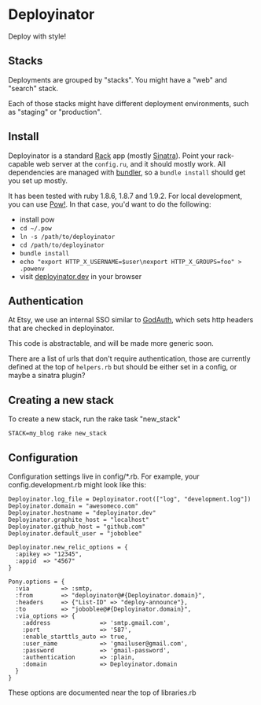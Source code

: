 Deployinator
============

Deploy with style!


Stacks
------

Deployments are grouped by "stacks". You might have a "web" and "search" stack.

Each of those stacks might have different deployment environments, such as "staging" or "production".


Install
-------

Deployinator is a standard [Rack][1] app (mostly [Sinatra][2]).
Point your rack-capable web server at the `config.ru`, and it should mostly work. All dependencies are managed with [bundler][3], so a `bundle install` should get you set up mostly.

It has been tested with ruby 1.8.6, 1.8.7 and 1.9.2. For local development, you can use [Pow!](http://pow.cx/). In that case, you'd want to do the following:

* install pow
* `cd ~/.pow`
* `ln -s /path/to/deployinator`
* `cd /path/to/deployinator`
* `bundle install`
* `echo "export HTTP_X_USERNAME=$user\nexport HTTP_X_GROUPS=foo" > .powenv`
* visit [deployinator.dev](http://deployinator.dev) in your browser


Authentication
----------------

At Etsy, we use an internal SSO similar to [GodAuth][4], which sets http headers that are checked in deployinator.

This code is abstractable, and will be made more generic soon.

There are a list of urls that don't require authentication, those are currently defined at the top of `helpers.rb` but should be either set in a config, or maybe a sinatra plugin?


Creating a new stack
--------------------

To create a new stack, run the rake task "new_stack"

    STACK=my_blog rake new_stack


Configuration
-------------

Configuration settings live in config/*.rb. For example, your config.development.rb might look like this:

```
Deployinator.log_file = Deployinator.root(["log", "development.log"])
Deployinator.domain = "awesomeco.com"
Deployinator.hostname = "deployinator.dev"
Deployinator.graphite_host = "localhost"
Deployinator.github_host = "github.com"
Deployinator.default_user = "joboblee"

Deployinator.new_relic_options = {
  :apikey => "12345",
  :appid  => "4567"
}

Pony.options = {
  :via         => :smtp,
  :from        => "deployinator@#{Deployinator.domain}",
  :headers     => {"List-ID" => "deploy-announce"},
  :to          => "joboblee@#{Deployinator.domain}",
  :via_options => {
    :address              => 'smtp.gmail.com',
    :port                 => '587',
    :enable_starttls_auto => true,
    :user_name            => 'gmailuser@gmail.com',
    :password             => 'gmail-password',
    :authentication       => :plain,
    :domain               => Deployinator.domain
  }
}

```

These options are documented near the top of libraries.rb

[1]: http://rack.rubyforge.org/
[2]: http://www.sinatrarb.com/
[3]: http://gembundler.com/
[4]: https://github.com/exflickr/GodAuth

